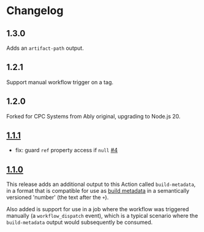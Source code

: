 # Changelog

## 1.3.0

Adds an `artifact-path` output.

## 1.2.1

Support manual workflow trigger on a tag.

## 1.2.0

Forked for CPC Systems from Ably original, upgrading to Node.js 20.

## [1.1.1](https://github.com/ably/github-event-context-action/releases/tag/v1.1.1)

- fix: guard `ref` property access if `null` [\#4](https://github.com/ably/github-event-context-action/pull/4)

## [1.1.0](https://github.com/ably/github-event-context-action/releases/tag/v1.1.0)

This release adds an additional output to this Action called `build-metadata`, in a format that is compatible for use as [build metadata](https://semver.org/#spec-item-10) in a semantically versioned 'number' (the text after the `+`).

Also added is support for use in a job where the workflow was triggered manually (a `workflow_dispatch` event), which is a typical scenario where the `build-metadata` output would subsequently be consumed.
